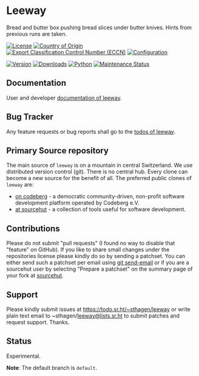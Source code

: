# Leeway

Bread and butter box pushing bread slices under butter knives. Hints from previous runs are taken.

[![License](https://git.sr.ht/~sthagen/leeway/blob/default/docs/badges/license-spdx-mit.svg)](https://git.sr.ht/~sthagen/leeway/tree/default/item/LICENSE)
[![Country of Origin](https://git.sr.ht/~sthagen/leeway/blob/default/docs/badges/country-of-origin-name-switzerland-neutral.svg)](https://git.sr.ht/~sthagen/leeway/tree/default/item/COUNTRY-OF-ORIGIN)
[![Export Classification Control Number (ECCN)](https://git.sr.ht/~sthagen/leeway/blob/default/docs/badges/export-control-classification-number_eccn-ear99-neutral.svg)](https://git.sr.ht/~sthagen/leeway/tree/default/item/EXPORT-CONTROL-CLASSIFICATION-NUMBER)
[![Configuration](https://git.sr.ht/~sthagen/leeway/blob/default/docs/badges/configuration-sbom.svg)](https://git.sr.ht/~sthagen/leeway/tree/default/item/docs/third-party/README.md)

[![Version](https://git.sr.ht/~sthagen/leeway/blob/default/docs/badges/latest-release.svg)](https://pypi.python.org/pypi/leeway/)
[![Downloads](https://git.sr.ht/~sthagen/leeway/blob/default/docs/badges/downloads-per-month.svg)](https://pepy.tech/project/leeway)
[![Python](https://git.sr.ht/~sthagen/leeway/blob/default/docs/badges/python-versions.svg)](https://pypi.python.org/pypi/leeway/)
[![Maintenance Status](https://git.sr.ht/~sthagen/leeway/blob/default/docs/badges/commits-per-year.svg)](https://git.sr.ht/~sthagen/leeway/log)

## Documentation

User and developer [documentation of leeway](https://codes.dilettant.life/docs/leeway).

## Bug Tracker

Any feature requests or bug reports shall go to the [todos of leeway](https://todo.sr.ht/~sthagen/leeway).

## Primary Source repository

The main source of `leeway` is on a mountain in central Switzerland.
We use distributed version control (git).
There is no central hub.
Every clone can become a new source for the benefit of all.
The preferred public clones of `leeway` are:

* [on codeberg](https://codeberg.org/sthagen/leeway) - a democratic community-driven, non-profit software development platform operated by Codeberg e.V.
* [at sourcehut](https://git.sr.ht/~sthagen/leeway) - a collection of tools useful for software development.

## Contributions

Please do not submit "pull requests" (I found no way to disable that "feature" on GitHub).
If you like to share small changes under the repositories license please kindly do so by sending a patchset.
You can either send such a patchset per email using [git send-email](https://git-send-email.io) or 
if you are a sourcehut user by selecting "Prepare a patchset" on the summary page of your fork at [sourcehut](https://git.sr.ht/).

## Support

Please kindly submit issues at https://todo.sr.ht/~sthagen/leeway or write plain text email to ~sthagen/leeway@lists.sr.ht to submit patches and request support. Thanks.

## Status

Experimental.

**Note**: The default branch is `default`.
